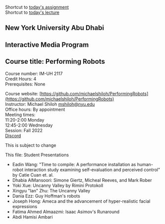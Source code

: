 
Shortcut to [today's assignment](#todays-assignment)  
Shortcut to [today's lecture](#todays-lecture)

## New York University Abu Dhabi  
## Interactive Media Program
## Course title: Performing Robots
Course number: IM-UH 2117  
Credit Hours: 4     
Prerequisites: None     

Course website:
[https://github.com/michaelshiloh/PerformingRobots](https://github.com/michaelshiloh/PerformingRobots)  
Instructor: Michael Shiloh mshiloh@nyu.edu   
Office hours: By appointment    
Meeting times:    
11:20-2:00 Monday     
12:45-2:00 Wednesday     
Session: Fall 2022       
[Discord](https://discord.gg/mFJ5fqKk)

This is subject to change

This file: Student Presentations

- Eadin Wang: "Time to compile: A performance installation as human-robot
	interaction study examining self-evaluation and perceived control" by Catie
	Cuan et. al.
- Dhabia AlMansoori: Simone Giertz, Micheal Reeves, and Mark Rober
- Yoki Xue: Uncanny Valley by Rimini Protokoll 
- Xingyu "Ian" Zhu: The Uncanny Valley
- Dania Ezz: Guy Hoffman's robots
- Joseph Hong: Ameca and the advancement of hyper-realistic facial expressions
- Fatima Ahmed Almaazmi: Isaac Asimov's Runaround
- Abdi Hamisi Ambari

